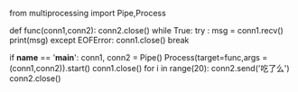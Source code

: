 from multiprocessing import Pipe,Process

def func(conn1,conn2):
    conn2.close()
    while True:
        try :
            msg = conn1.recv()
            print(msg)
        except EOFError:
            conn1.close()
            break

if __name__ == '__main__':
    conn1, conn2 = Pipe()
    Process(target=func,args = (conn1,conn2)).start()
    conn1.close()
    for i in range(20):
        conn2.send('吃了么')
    conn2.close()